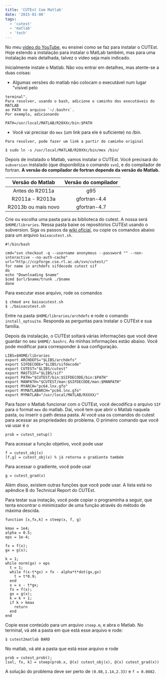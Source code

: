 ```yaml
---
title: 'CUTEst Com Matlab'
date: '2015-01-08'
tags:
  - 'cutest'
  - 'matlab'
  - 'tech'
---
```


No meu [vídeo do YouTube](https://www.youtube.com/watch?v=pM7FmOXHyns),
eu ensinei como se faz para instalar o CUTEst. Hoje estendo a instalação
para instalar o MatLab também, mas para uma instalação mais detalhada,
talvez o vídeo seja mais indicado.

Inicialmente instale o Matlab. Não vou entrar em detalhes, mas atente-se a duas
coisas:

- Algumas versões do matlab não colocam o executável num lugar "visível pelo

```
terminal".
Para resolver, usando o bash, adicione o caminho dos executáveis do MATLAB
ao PATH no arquivo `~/.bashrc`.
Por exemplo, adicionando
```

```
PATH=/usr/local/MATLAB/R20XXc/bin:$PATH
```

- Você vai precisar do `mex` (um link para ele é suficiente) no /bin.

```
Para resolver, pode fazer um link a partir do caminho original
```

```
$ sudo ln -s /usr/local/MATLAB/R20XXc/bin/mex /bin/
```

Depois de instalado o Matlab,
vamos instalar o CUTEst. Você precisará do `subversion` instalado (que
disponibiliza o comando `svn`), e do compilador de fortran.
**A versão do compilador de fortran depende da versão do Matlab.**

|  Versão do Matlab   | Versão do compilador |
| :-----------------: | :------------------: |
|   Antes do R2011a   |         g95          |
|   R2011a - R2013a   |     gfortran-4.4     |
| R2013b ou mais novo |     gfortran-4.7     |

Crie ou escolha uma pasta para as biblioteca do cutest.
A nossa será `$HOME/libraries`.
Nessa pasta baixe os repositórios CUTEst usando o subversion.
Siga os passos da [wiki
oficial](http://ccpforge.cse.rl.ac.uk/gf/project/cutest/wiki/),
ou copie os comandos abaixo para um arquivo `baixacutest.sh`.

```
#!/bin/bash
```

```
cmd="svn checkout -q --username anonymous --password "" --non-interactive --no-auth-cache"
url="http://ccpforge.cse.rl.ac.uk/svn/cutest/"
for name in archdefs sifdecode cutest sif
do
echo "Downloading $name"
$cmd $url/$name/trunk ./$name
done
```

Para executar esse arquivo, rode os comandos

```
$ chmod a+x baixacutest.sh
$ ./baixacutest.sh
```

Entre na pasta `$HOME/libraries/archdefs` e rode o comando
`install_optsuite`.
Responda as perguntas para instalar o CUTEst e sua família.

Depois da instalação, o CUTEst soltará várias informações que
você deve guardar no seu `$HOME/.bashrc`. As minhas
informações estão abaixo. Você pode modificar para corresponder
à sua configuração.

```
LIBS=$HOME/libraries
export ARCHDEFS="$LIBS/archdefs"
export SIFDECODE="$LIBS/sifdecode"
export CUTEST="$LIBS/cutest"
export MASTSIF="$LIBS/sif"
export PATH="$CUTEST/bin:$SIFDECODE/bin:$PATH"
export MANPATH="$CUTEST/man:$SIFDECODE/man:$MANPATH"
export MYARCH="pc64.lnx.gfo"
export MYMATLABARCH="pc64.lnx.gfo"
export MYMATLAB="/usr/local/MATLAB/RXXXX/"
```

Para fazer o Matlab funcionar com o CUTEst, você decodifica o arquivo `SIF`
para o format `mex` do matlab. Daí, você tem que abrir o Matlab naquela pasta,
ou inserir o path dessa pasta.
Aí você usa os comandos do cutest para acessar as propriedades do problema.
O primeiro comando que você vai usar é o

```
prob = cutest_setup()
```

Para acessar a função objetivo, você pode usar

```
f = cutest_obj(x)
[f,g] = cutest_obj(x) % já retorna o gradiente também
```

Para acessar o gradiente, você pode usar

```
g = cutest_grad(x)
```

Além disso, existem outras funções que você pode usar.
A lista está no apêndice B do
Technical Report do CUTEst.

Para testar sua instação, você pode copiar o programinha a seguir,
que tenta encontrar o minimizador de uma função através do método
de máxima descida.

```
function [x,fx,k] = steep(x, f, g)

kmax = 1e4;
alpha = 0.5;
eps = 1e-4;

fx = f(x);
gx = g(x);

k = 1;
while norm(gx) > eps
  t = 1;
  while f(x-t*gx) > fx - alpha*t*dot(gx,gx)
    t = t*0.9;
  end
  x = x - t*gx;
  fx = f(x);
  gx = g(x);
  k = k + 1;
  if k > kmax
    return
  end
end
```

Copie esse conteúdo para um arquivo `steep.m`, e abra o Matlab.
No terminal, vá até a pasta em que está esse arquivo e rode:

```
$ cutest2matlab BARD
```

No matlab, vá até a pasta que está esse arquivo e rode

```
prob = cutest_prob();
[sol, fx, k] = steep(prob.x, @(x) cutest_obj(x), @(x) cutest_grad(x))
```

A solução do problema deve ser perto de `(0.08,1.14,2.33)` e `f = 0.0082`.
